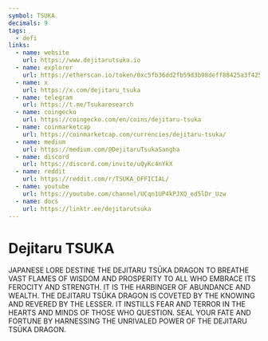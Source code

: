 ```yaml
---
symbol: TSUKA
decimals: 9
tags:
  - defi
links:
  - name: website
    url: https://www.dejitarutsuka.io
  - name: explorer
    url: https://etherscan.io/token/0xc5fb36dd2fb59d3b98deff88425a3f425ee469ed
  - name: x
    url: https://x.com/dejitaru_tsuka
  - name: telegram
    url: https://t.me/Tsukaresearch
  - name: coingecko
    url: https://coingecko.com/en/coins/dejitaru-tsuka
  - name: coinmarketcap
    url: https://coinmarketcap.com/currencies/dejitaru-tsuka/
  - name: medium
    url: https://medium.com/@DejitaruTsukaSangha
  - name: discord
    url: https://discord.com/invite/uQyKc4nYkX
  - name: reddit
    url: https://reddit.com/r/TSUKA_OFFICIAL/
  - name: youtube
    url: https://youtube.com/channel/UCqn1UP4kPJXQ_ed5lDr_Uzw
  - name: docs
    url: https://linktr.ee/dejitarutsuka
---
```


# Dejitaru TSUKA

JAPANESE LORE DESTINE THE DEJITARU TSŪKA DRAGON TO BREATHE VAST FLAMES OF WISDOM AND PROSPERITY TO ALL WHO EMBRACE ITS FEROCITY AND STRENGTH. IT IS THE HARBINGER OF ABUNDANCE AND WEALTH. THE DEJITARU TSŪKA DRAGON IS COVETED BY THE KNOWING AND REVERED BY THE LESSER. IT INSTILLS FEAR AND TERROR IN THE HEARTS AND MINDS OF THOSE WHO QUESTION. SEAL YOUR FATE AND FORTUNE BY HARNESSING THE UNRIVALED POWER OF THE DEJITARU TSŪKA DRAGON.
